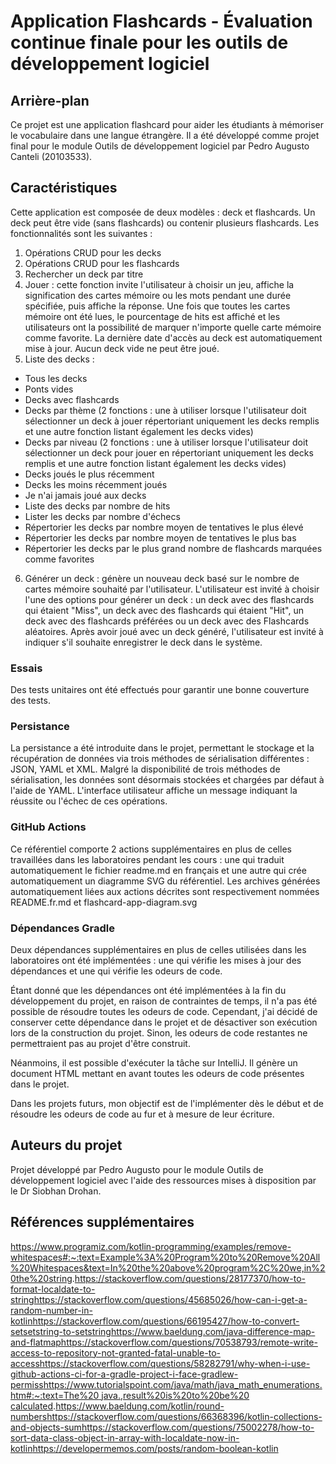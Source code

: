 # Application Flashcards - Évaluation continue finale pour les outils de développement logiciel

## Arrière-plan

Ce projet est une application flashcard pour aider les étudiants à mémoriser le vocabulaire dans une langue étrangère. Il a été développé comme projet final pour le module Outils de développement logiciel par Pedro Augusto Canteli (20103533).

## Caractéristiques

Cette application est composée de deux modèles : deck et flashcards. Un deck peut être vide (sans flashcards) ou contenir plusieurs flashcards. Les fonctionnalités sont les suivantes :

1.  Opérations CRUD pour les decks
2.  Opérations CRUD pour les flashcards
3.  Rechercher un deck par titre
4.  Jouer : cette fonction invite l'utilisateur à choisir un jeu, affiche la signification des cartes mémoire ou les mots pendant une durée spécifiée, puis affiche la réponse. Une fois que toutes les cartes mémoire ont été lues, le pourcentage de hits est affiché et les utilisateurs ont la possibilité de marquer n'importe quelle carte mémoire comme favorite. La dernière date d'accès au deck est automatiquement mise à jour. Aucun deck vide ne peut être joué.
5.  Liste des decks :

-   Tous les decks
-   Ponts vides
-   Decks avec flashcards
-   Decks par thème (2 fonctions : une à utiliser lorsque l'utilisateur doit sélectionner un deck à jouer répertoriant uniquement les decks remplis et une autre fonction listant également les decks vides)
-   Decks par niveau (2 fonctions : une à utiliser lorsque l'utilisateur doit sélectionner un deck pour jouer en répertoriant uniquement les decks remplis et une autre fonction listant également les decks vides)
-   Decks joués le plus récemment
-   Decks les moins récemment joués
-   Je n'ai jamais joué aux decks
-   Liste des decks par nombre de hits
-   Lister les decks par nombre d'échecs
-   Répertorier les decks par nombre moyen de tentatives le plus élevé
-   Répertorier les decks par nombre moyen de tentatives le plus bas
-   Répertorier les decks par le plus grand nombre de flashcards marquées comme favorites

6.  Générer un deck : génère un nouveau deck basé sur le nombre de cartes mémoire souhaité par l'utilisateur. L'utilisateur est invité à choisir l'une des options pour générer un deck : un deck avec des flashcards qui étaient "Miss", un deck avec des flashcards qui étaient "Hit", un deck avec des flashcards préférées ou un deck avec des Flashcards aléatoires. Après avoir joué avec un deck généré, l'utilisateur est invité à indiquer s'il souhaite enregistrer le deck dans le système.

### Essais

Des tests unitaires ont été effectués pour garantir une bonne couverture des tests.

### Persistance

La persistance a été introduite dans le projet, permettant le stockage et la récupération de données via trois méthodes de sérialisation différentes : JSON, YAML et XML. Malgré la disponibilité de trois méthodes de sérialisation, les données sont désormais stockées et chargées par défaut à l'aide de YAML. L'interface utilisateur affiche un message indiquant la réussite ou l'échec de ces opérations.

### GitHub Actions

Ce référentiel comporte 2 actions supplémentaires en plus de celles travaillées dans les laboratoires pendant les cours : une qui traduit automatiquement le fichier readme.md en français et une autre qui crée automatiquement un diagramme SVG du référentiel. Les archives générées automatiquement liées aux actions décrites sont respectivement nommées README.fr.md et flashcard-app-diagram.svg

### Dépendances Gradle

Deux dépendances supplémentaires en plus de celles utilisées dans les laboratoires ont été implémentées : une qui vérifie les mises à jour des dépendances et une qui vérifie les odeurs de code.

Étant donné que les dépendances ont été implémentées à la fin du développement du projet, en raison de contraintes de temps, il n'a pas été possible de résoudre toutes les odeurs de code. Cependant, j'ai décidé de conserver cette dépendance dans le projet et de désactiver son exécution lors de la construction du projet. Sinon, les odeurs de code restantes ne permettraient pas au projet d'être construit.

Néanmoins, il est possible d'exécuter la tâche sur IntelliJ. Il génère un document HTML mettant en avant toutes les odeurs de code présentes dans le projet.

Dans les projets futurs, mon objectif est de l'implémenter dès le début et de résoudre les odeurs de code au fur et à mesure de leur écriture.

## Auteurs du projet

Projet développé par Pedro Augusto pour le module Outils de développement logiciel avec l'aide des ressources mises à disposition par le Dr Siobhan Drohan.

## Références supplémentaires

<https://www.programiz.com/kotlin-programming/examples/remove-whitespaces#:~:text=Example%3A%20Program%20to%20Remove%20All%20Whitespaces&text=In%20the%20above%20program%2C%20we,in%20the%20string>.<https://stackoverflow.com/questions/28177370/how-to-format-localdate-to-string><https://stackoverflow.com/questions/45685026/how-can-i-get-a-random-number-in-kotlin><https://stackoverflow.com/questions/66195427/how-to-convert-setsetstring-to-setstring><https://www.baeldung.com/java-difference-map-and-flatmap><https://stackoverflow.com/questions/70538793/remote-write-access-to-repository-not-granted-fatal-unable-to-access><https://stackoverflow.com/questions/58282791/why-when-i-use-github-actions-ci-for-a-gradle-project-i-face-gradlew-permiss>[https://www.tutorialspoint.com/java/math/java_math_enumerations.htm#:~:text=The%20 java.,result%20is%20to%20be%20 calculated](https://www.tutorialspoint.com/java/math/java_math_enumerations.htm#:~:text=The%20java.,result%20is%20to%20be%20calculated).<https://www.baeldung.com/kotlin/round-numbers><https://stackoverflow.com/questions/66368396/kotlin-collections-and-objects-sum><https://stackoverflow.com/questions/75002278/how-to-sort-data-class-object-in-array-with-localdate-now-in-kotlin><https://developermemos.com/posts/random-boolean-kotlin>
